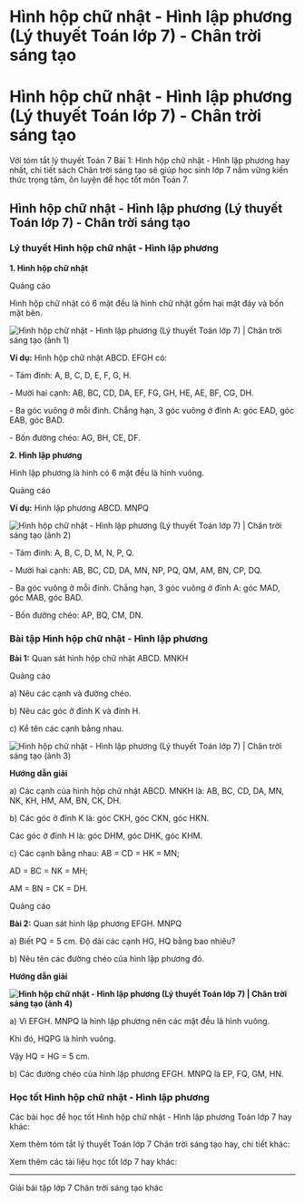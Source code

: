 # Hình hộp chữ nhật - Hình lập phương (Lý thuyết Toán lớp 7) - Chân trời sáng tạo

# Hình hộp chữ nhật - Hình lập phương (Lý thuyết Toán lớp 7) - Chân trời sáng tạo

Với tóm tắt lý thuyết Toán 7 Bài 1: Hình hộp chữ nhật - Hình lập phương hay nhất, chi tiết sách Chân trời sáng tạo sẽ giúp học sinh lớp 7 nắm vững kiến thức trọng tâm, ôn luyện để học tốt môn Toán 7.

## Hình hộp chữ nhật - Hình lập phương (Lý thuyết Toán lớp 7) - Chân trời sáng tạo

### **Lý thuyết Hình hộp chữ nhật - Hình lập phương**

**1\. Hình hộp chữ nhật**

Quảng cáo

Hình hộp chữ nhật có 6 mặt đều là hình chữ nhật gồm hai mặt đáy và bốn mặt bên.

![Hình hộp chữ nhật - Hình lập phương \(Lý thuyết Toán lớp 7\) | Chân trời sáng tạo \(ảnh 1\)](https://vietjack.com/toan-7-ct/images/ly-thuyet-bai-1-hinh-hop-chu-nhat-hinh-lap-phuong.PNG)

**Ví dụ:** Hình hộp chữ nhật ABCD. EFGH có:

\- Tám đỉnh: A, B, C, D, E, F, G, H.

\- Mười hai cạnh: AB, BC, CD, DA, EF, FG, GH, HE, AE, BF, CG, DH.

\- Ba góc vuông ở mỗi đỉnh. Chẳng hạn, 3 góc vuông ở đỉnh A: góc EAD, góc EAB, góc BAD.

\- Bốn đường chéo: AG, BH, CE, DF. 

**2\. Hình lập phương**

Hình lập phương là hình có 6 mặt đều là hình vuông.

Quảng cáo

**Ví dụ:** Hình lập phương ABCD. MNPQ

![Hình hộp chữ nhật - Hình lập phương \(Lý thuyết Toán lớp 7\) | Chân trời sáng tạo \(ảnh 2\)](https://vietjack.com/toan-7-ct/images/ly-thuyet-bai-1-hinh-hop-chu-nhat-hinh-lap-phuong-1.PNG)

\- Tám đỉnh: A, B, C, D, M, N, P, Q.

\- Mười hai cạnh: AB, BC, CD, DA, MN, NP, PQ, QM, AM, BN, CP, DQ.

\- Ba góc vuông ở mỗi đỉnh. Chẳng hạn, 3 góc vuông ở đỉnh A: góc MAD, góc MAB, góc BAD.

\- Bốn đường chéo: AP, BQ, CM, DN. 

### **Bài tập Hình hộp chữ nhật - Hình lập phương**

**Bài 1:** Quan sát hình hộp chữ nhật ABCD. MNKH

Quảng cáo

a) Nêu các cạnh và đường chéo.

b) Nêu các góc ở đỉnh K và đỉnh H.

c) Kể tên các cạnh bằng nhau.

![Hình hộp chữ nhật - Hình lập phương \(Lý thuyết Toán lớp 7\) | Chân trời sáng tạo \(ảnh 3\)](https://vietjack.com/toan-7-ct/images/ly-thuyet-bai-1-hinh-hop-chu-nhat-hinh-lap-phuong-2.PNG)

**Hướng dẫn giải**

a) Các cạnh của hình hộp chữ nhật ABCD. MNKH là: AB, BC, CD, DA, MN, NK, KH, HM, AM, BN, CK, DH.

b) Các góc ở đỉnh K là: góc CKH, góc CKN, góc HKN.

Các góc ở đỉnh H là: góc DHM, góc DHK, góc KHM.

c) Các cạnh bằng nhau: AB = CD = HK = MN;

AD = BC = NK = MH;

AM = BN = CK = DH.

Quảng cáo

**Bài 2:** Quan sát hình lập phương EFGH. MNPQ 

a) Biết PQ = 5 cm. Độ dài các cạnh HG, HQ bằng bao nhiêu?

b) Nêu tên các đường chéo của hình lập phương đó.

**Hướng dẫn giải**

**![Hình hộp chữ nhật - Hình lập phương \(Lý thuyết Toán lớp 7\) | Chân trời sáng tạo \(ảnh 4\)](https://vietjack.com/toan-7-ct/images/ly-thuyet-bai-1-hinh-hop-chu-nhat-hinh-lap-phuong-3.PNG)**

a) Vì EFGH. MNPQ là hình lập phương nên các mặt đều là hình vuông. 

Khi đó, HQPG là hình vuông. 

Vậy HQ = HG = 5 cm.

b) Các đường chéo của hình lập phương EFGH. MNPQ là EP, FQ, GM, HN.

### **Học tốt Hình hộp chữ nhật - Hình lập phương**

Các bài học để học tốt Hình hộp chữ nhật - Hình lập phương Toán lớp 7 hay khác:

Xem thêm tóm tắt lý thuyết Toán lớp 7 Chân trời sáng tạo hay, chi tiết khác:

Xem thêm các tài liệu học tốt lớp 7 hay khác:

* * *

Giải bài tập lớp 7 Chân trời sáng tạo khác
